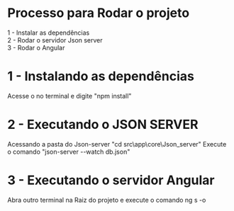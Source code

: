 # Processo para Rodar o projeto

1 - Instalar as dependências<br>
2 - Rodar o servidor Json server<br>
3 - Rodar o Angular

# 1 - Instalando as dependências

Acesse o no terminal e digite "npm install"

# 2 - Executando o JSON SERVER

Acessando a pasta do Json-server "cd src\app\core\Json_server"
Execute o comando "json-server --watch db.json"

# 3 - Executando o servidor Angular

Abra outro terminal na Raiz do projeto e execute o comando ng s -o

